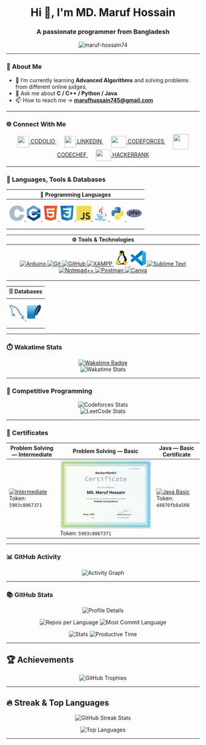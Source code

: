 <h1 align="center">Hi 👋, I'm MD. Maruf Hossain</h1>
<h3 align="center">A passionate programmer from Bangladesh</h3>

<p align="center">
  <img src="https://komarev.com/ghpvc/?username=maruf-hossain74&label=Profile%20views&color=0e75b6&style=flat" alt="maruf-hossain74" />
</p>

---

### 🧠 About Me

- 🌱 I’m currently learning **Advanced Algorithms** and solving problems from different online judges.  
- 💬 Ask me about **C / C++ / Python / Java**  
- 📫 How to reach me → **marufhussain745@gmail.com**

---

### 🌐 Connect With Me

<p align="center">
  <a href="https://codolio.com/profile/Maruf_Hossain" target="blank">
    <img align="center" src="https://codolio.com/codolio_assets/codolio.svg" height="30" width="30" />
    CODOLIO
  </a> &nbsp;&nbsp;&nbsp;&nbsp;
  <a href="https://bd.linkedin.com/in/maruf-hossain-257554309?trk=public_post_feed-actor-name" target="blank">
    <img align="center" src="https://encrypted-tbn0.gstatic.com/images?q=tbn:ANd9GcRJeJlx-HEr29YIB4b0GVBxDSAEEmQnRNFcMQ&s" height="30" width="30" />
    LINKEDIN
  </a> &nbsp;&nbsp;&nbsp;&nbsp;
  <a href="https://codeforces.com/profile/marufhussain745" target="blank">
    <img align="center" src="https://raw.githubusercontent.com/rahuldkjain/github-profile-readme-generator/master/src/images/icons/Social/codeforces.svg" height="30" width="40" />
    CODEFORCES
  </a> &nbsp;&nbsp;&nbsp;&nbsp;
  <a href="https://www.codechef.com/users/marufhussain74" target="blank">
    <img align="center" src="https://img.icons8.com/color/512/codechef.png" height="40" width="40" />
    CODECHEF
  </a> &nbsp;&nbsp;&nbsp;&nbsp;
  <a href="https://www.hackerrank.com/marufhussain745" target="blank">
    <img align="center" src="https://raw.githubusercontent.com/rahuldkjain/github-profile-readme-generator/master/src/images/icons/Social/hackerrank.svg" height="30" width="40" />
    HACKERRANK
  </a>
</p>

---

### 🧰 Languages, Tools & Databases

<div align="center">
  
| 🧠 Programming Languages |
|---|
|<p align="center"> <a href="https://www.cprogramming.com/" target="_blank" rel="noopener noreferrer" title="C"> <img src="https://raw.githubusercontent.com/devicons/devicon/master/icons/c/c-original.svg" width="40" height="40" alt="C"/> </a> <a href="https://www.w3schools.com/cpp/" target="_blank" rel="noopener noreferrer" title="C++"> <img src="https://raw.githubusercontent.com/devicons/devicon/master/icons/cplusplus/cplusplus-original.svg" width="40" height="40" alt="C++"/> </a> <a href="https://developer.mozilla.org/en-US/docs/Web/HTML" target="_blank" rel="noopener noreferrer" title="HTML5"> <img src="https://raw.githubusercontent.com/devicons/devicon/master/icons/html5/html5-original.svg" width="40" height="40" alt="HTML5"/> </a> <a href="https://developer.mozilla.org/en-US/docs/Web/CSS" target="_blank" rel="noopener noreferrer" title="CSS3"> <img src="https://raw.githubusercontent.com/devicons/devicon/master/icons/css3/css3-original.svg" width="40" height="40" alt="CSS3"/> </a> <a href="https://developer.mozilla.org/en-US/docs/Web/JavaScript" target="_blank" rel="noopener noreferrer" title="JavaScript"> <img src="https://raw.githubusercontent.com/devicons/devicon/master/icons/javascript/javascript-original.svg" width="40" height="40" alt="JavaScript"/> </a> <a href="https://www.java.com" target="_blank" rel="noopener noreferrer" title="Java"> <img src="https://raw.githubusercontent.com/devicons/devicon/master/icons/java/java-original.svg" width="40" height="40" alt="Java"/> </a> <a href="https://www.python.org" target="_blank" rel="noopener noreferrer" title="Python"> <img src="https://raw.githubusercontent.com/devicons/devicon/master/icons/python/python-original.svg" width="40" height="40" alt="Python"/> </a> <a href="https://www.php.net/" target="_blank" rel="noopener noreferrer" title="PHP"> <img src="https://raw.githubusercontent.com/devicons/devicon/master/icons/php/php-original.svg" width="40" height="40" alt="PHP"/> </a> </p>|

| ⚙️ Tools & Technologies |
|---|
| <p align="center"> <a href="https://www.arduino.cc/" target="_blank" rel="noopener noreferrer" title="Arduino"> <img src="https://cdn.worldvectorlogo.com/logos/arduino-1.svg" width="40" height="40" alt="Arduino"/> </a> <a href="https://git-scm.com/" target="_blank" rel="noopener noreferrer" title="Git"> <img src="https://www.vectorlogo.zone/logos/git-scm/git-scm-icon.svg" width="40" height="40" alt="Git"/> </a> <a href="https://github.com/" target="_blank" rel="noopener noreferrer" title="GitHub"> <img src="https://cdn.jsdelivr.net/gh/devicons/devicon/icons/github/github-original.svg" width="40" height="40" alt="GitHub"/> </a> <a href="https://www.apachefriends.org/" target="_blank" rel="noopener noreferrer" title="XAMPP"> <img src="https://a.fsdn.com/allura/p/xampp/icon?1599843055?&w=135" width="40" height="40" alt="XAMPP"/> </a> <a href="https://www.linux.org/" target="_blank" rel="noopener noreferrer" title="Linux"> <img src="https://raw.githubusercontent.com/devicons/devicon/master/icons/linux/linux-original.svg" width="40" height="40" alt="Linux"/> </a> <a href="https://code.visualstudio.com/" target="_blank" rel="noopener noreferrer" title="Visual Studio Code"> <img src="https://raw.githubusercontent.com/devicons/devicon/master/icons/vscode/vscode-original.svg" width="40" height="40" alt="VS Code"/> </a> <a href="https://www.sublimetext.com/" target="_blank" rel="noopener noreferrer" title="Sublime Text"> <img src="https://upload.wikimedia.org/wikipedia/en/d/d2/Sublime_Text_3_logo.png" width="40" height="40" alt="Sublime Text"/> </a> <a href="https://notepad-plus-plus.org/" target="_blank" rel="noopener noreferrer" title="Notepad++"> <img src="https://encrypted-tbn0.gstatic.com/images?q=tbn:ANd9GcT05IJvkhGkjvlLnLohk0O9b9cqh2KMqqMB9w&s" width="40" height="40" alt="Notepad++"/> </a> <a href="https://www.postman.com/" target="_blank" rel="noopener noreferrer" title="Postman"> <img src="https://www.vectorlogo.zone/logos/getpostman/getpostman-icon.svg" width="40" height="40" alt="Postman"/> </a> <a href="https://www.canva.com/" target="_blank" rel="noopener noreferrer" title="Canva"> <img src="https://encrypted-tbn0.gstatic.com/images?q=tbn:ANd9GcTGpJ8UFG03-e_wuIAfqnNlnVzUDZ-4Uxxwiw&s" width="40" height="40" alt="Canva"/> </a> </p> |

| 🗄️ Databases |
|---|
|<p align="center"> <a href="https://www.mysql.com/" target="_blank" rel="noopener noreferrer" title="MySQL"> <img src="https://raw.githubusercontent.com/devicons/devicon/master/icons/mysql/mysql-original.svg" width="40" height="40" alt="MySQL"/> </a> <a href="https://www.sqlite.org/index.html" target="_blank" rel="noopener noreferrer" title="SQLite"> <img src="https://raw.githubusercontent.com/devicons/devicon/master/icons/sqlite/sqlite-original.svg" width="40" height="40" alt="SQLite"/> </a> </p>|

</div>

---

### ⏱️ Wakatime Stats

<div align="center">
  <a href="https://wakatime.com/@maruf_hossain">
    <img src="https://wakatime.com/badge/user/0a6e89fc-213a-4372-a2b6-d3df86fce603.svg?style=for-the-badge" alt="Wakatime Badge"/>
  </a>
  <br>
  <img src="https://github-readme-stats.vercel.app/api/wakatime?username=maruf_hossain&custom_title=Weekly%20Coding%20Stats&theme=tokyonight&hide_border=true&layout=compact&langs_count=8" alt="Wakatime Stats"/>
</div>

---

### 🧮 Competitive Programming

<div align="center">
  <img src="https://codeforces-readme-stats.vercel.app/api/card?username=marufhussain745&theme=github_dark&force_username=true" alt="Codeforces Stats"/>
  <br>
  <img src="https://leetcard.jacoblin.cool/marufhussain745?theme=dark&font=Fira%20Code&ext=contest" alt="LeetCode Stats"/>
</div>

---

### 🏅 Certificates

| Problem Solving — Intermediate | Problem Solving — Basic | Java — Basic Certificate |
|-------------------------------|------------------------|-------------------------|
| [![Intermediate](https://github.com/maruf-hossain74/Achivements/blob/main/Problem_Solving_intermediate.png)](https://www.hackerrank.com/certificates/iframe/5903c8067371)<br>Token: `5903c8067371` | [![Basic](https://github.com/maruf-hossain74/Achivements/blob/main/Problem_solving(Basic).png)](https://www.hackerrank.com/certificates/5903c8067371)<br>Token: `5903c8067371` | [![Java Basic](https://github.com/maruf-hossain74/image-share/blob/main/Java_Basic_Certificate.png)](https://www.hackerrank.com/certificates/d4870fb8a508)<br>Token: `d4870fb8a508` | 



---

### 📊 GitHub Activity

<div align="center">
  <img src="https://github-readme-activity-graph.vercel.app/graph?username=maruf-hossain74&bg_color=0D1117&color=00FF00&line=FF0000&point=00FF00&area=false&hide_border=true" alt="Activity Graph"/>
</div>

---

### 📚 GitHub Stats
<p align="center">
  <!-- Summary Cards -->
  <img src="https://github-profile-summary-cards.vercel.app/api/cards/profile-details?username=maruf-hossain74&theme=github" alt="Profile Details" />
</p>

<p align="center">
  <img src="https://github-profile-summary-cards.vercel.app/api/cards/repos-per-language?username=maruf-hossain74&theme=github" alt="Repos per Language" />
  <img src="https://github-profile-summary-cards.vercel.app/api/cards/most-commit-language?username=maruf-hossain74&theme=github" alt="Most Commit Language" />
</p>

<p align="center">
  <img src="https://github-profile-summary-cards.vercel.app/api/cards/stats?username=maruf-hossain74&theme=github" alt="Stats" />
  <img src="https://github-profile-summary-cards.vercel.app/api/cards/productive-time?username=maruf-hossain74&theme=github&utcOffset=6" alt="Productive Time" />
</p>

---

## 🏆 Achievements

<p align="center">
  <img src="https://github-profile-trophy.vercel.app/?username=maruf-hossain74&theme=flat&margin-w=15&margin-h=15" alt="GitHub Trophies" />
</p>

---

## 🔥 Streak & Top Languages

<p align="center">
  <img src="https://github-readme-streak-stats.herokuapp.com/?user=maruf-hossain74&theme=dark" alt="GitHub Streak Stats" />
</p>

<p align="center">
  <img src="https://github-readme-stats.vercel.app/api/top-langs?username=maruf-hossain74&show_icons=true&locale=en&layout=compact&theme=default" alt="Top Languages" />
</p>


---
